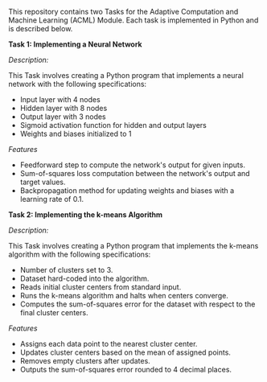 This repository contains two Tasks for the Adaptive Computation and Machine Learning (ACML) Module. Each task is implemented in Python and is described below.

**Task 1: Implementing a Neural Network**

*Description:* 

This Task involves creating a Python program that implements a neural network with the following specifications:

- Input layer with 4 nodes
- Hidden layer with 8 nodes
- Output layer with 3 nodes
- Sigmoid activation function for hidden and output layers
- Weights and biases initialized to 1

*Features*

- Feedforward step to compute the network's output for given inputs.
- Sum-of-squares loss computation between the network's output and target values.
- Backpropagation method for updating weights and biases with a learning rate of 0.1.

**Task 2: Implementing the k-means Algorithm**

*Description:* 

This Task involves creating a Python program that implements the k-means algorithm with the following specifications:

- Number of clusters set to 3.
- Dataset hard-coded into the algorithm.
- Reads initial cluster centers from standard input.
- Runs the k-means algorithm and halts when centers converge.
- Computes the sum-of-squares error for the dataset with respect to the final cluster centers.

*Features*

- Assigns each data point to the nearest cluster center.
- Updates cluster centers based on the mean of assigned points.
- Removes empty clusters after updates.
- Outputs the sum-of-squares error rounded to 4 decimal places.
